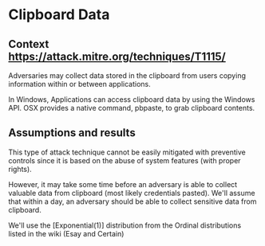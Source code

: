 # Clipboard Data

## Context https://attack.mitre.org/techniques/T1115/

Adversaries may collect data stored in the clipboard from users copying information within or between applications.

In Windows, Applications can access clipboard data by using the Windows API. OSX provides a native command, pbpaste, to grab clipboard contents.

## Assumptions and results

This type of attack technique cannot be easily mitigated with preventive controls since it is based on the abuse of system features (with proper rights).

However, it may take some time before an adversary is able to collect valuable data from clipboard (most likely credentials pasted). We'll assume that within a day, an adversary should be able to collect sensitive data from clipboard.

We'll use the [Exponential(1)] distribution from the Ordinal distributions listed in the wiki (Esay and Certain)